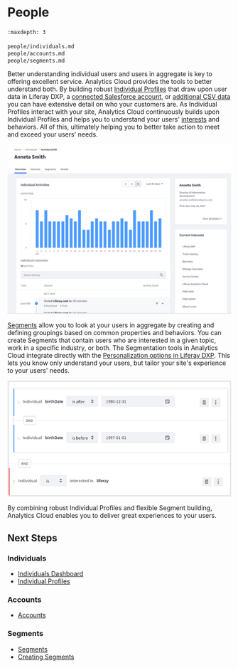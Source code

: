 # People

```{toctree}
:maxdepth: 3

people/individuals.md
people/accounts.md
people/segments.md
```

Better understanding individual users and users in aggregate is key to offering excellent service. Analytics Cloud provides the tools to better understand both. By building robust [Individual Profiles](./people/individuals/individual-profiles.md) that draw upon user data in Liferay DXP, a [connected Salesforce account](./connecting-data-sources/adding-a-salesforce-data-source.md), or [additional CSV data](./connecting-data-sources/adding-a-csv-data-source.md) you can have extensive detail on who your customers are. As Individual Profiles interact with your site, Analytics Cloud continuously builds upon Individual Profiles and helps you to understand your users' [interests](./workspace-data/definitions/managing-interest-topics.html#understanding-interests) and behaviors. All of this, ultimately helping you to better take action to meet and exceed your users' needs.

![The Individual Profile overview provides a robust view into user behavior.](./people/images/01.png)

[Segments](./people/segments/segments.md) allow you to look at your users in aggregate by creating and defining groupings based on common properties and behaviors. You can create Segments that contain users who are interested in a given topic, work in a specific industry, or both. The Segmentation tools in Analytics Cloud integrate directly with the [Personalization options in Liferay DXP](./optimization/personalizing-content-with-segments.md). This lets you know only understand your users, but tailor your site's experience to your users' needs.

![Creating Segments is intuitive and powerful.](./people/images/02.png)

By combining robust Individual Profiles and flexible Segment building, Analytics Cloud enables you to deliver great experiences to your users.

## Next Steps

### Individuals

- [Individuals Dashboard](./people/individuals/individuals-dashboard.md)
- [Individual Profiles](./people/individuals/individual-profiles.md)

### Accounts

- [Accounts](./people/accounts.md)

### Segments

- [Segments](./people/segments/segments.md)
- [Creating Segments](./people/segments/creating-segments.md)